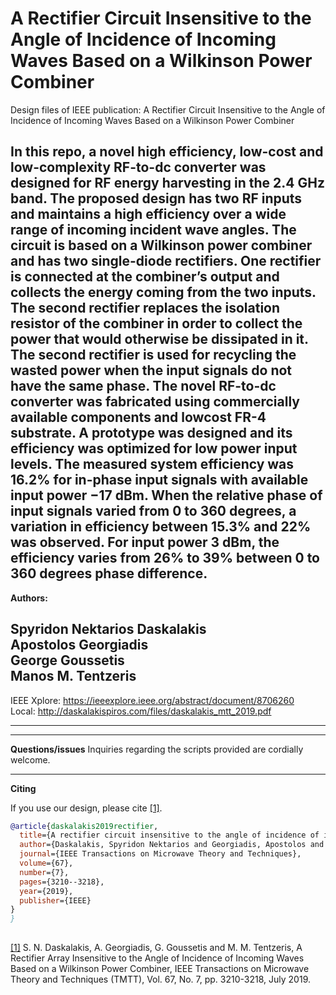 # A Rectifier Circuit Insensitive to the Angle of Incidence of Incoming Waves Based on a Wilkinson Power Combiner
Design files of IEEE publication: A Rectifier Circuit Insensitive to the Angle of
Incidence of Incoming Waves Based on a Wilkinson
Power Combiner


In this repo, a novel high efficiency, low-cost and
low-complexity RF-to-dc converter was designed for RF energy
harvesting in the 2.4 GHz band. The proposed design has two
RF inputs and maintains a high efficiency over a wide range
of incoming incident wave angles. The circuit is based on a
Wilkinson power combiner and has two single-diode rectifiers.
One rectifier is connected at the combiner’s output and collects
the energy coming from the two inputs. The second rectifier
replaces the isolation resistor of the combiner in order to collect
the power that would otherwise be dissipated in it. The second
rectifier is used for recycling the wasted power when the input
signals do not have the same phase. The novel RF-to-dc converter
was fabricated using commercially available components and lowcost FR-4 substrate. 
A prototype was designed and its efficiency
was optimized for low power input levels. The measured system
efficiency was 16.2% for in-phase input signals with available
input power −17 dBm. When the relative phase of input signals
varied from 0 to 360 degrees, a variation in efficiency between
15.3% and 22% was observed. For input power 3 dBm, the
efficiency varies from 26% to 39% between 0 to 360 degrees
phase difference.
---

**Authors:**

Spyridon Nektarios Daskalakis\
Apostolos Georgiadis\
George Goussetis\
Manos M. Tentzeris
---
IEEE Xplore: https://ieeexplore.ieee.org/abstract/document/8706260 \
Local: http://daskalakispiros.com/files/daskalakis_mtt_2019.pdf

---

---
**Questions/issues**
Inquiries regarding the scripts provided are cordially welcome.

---
**Citing**

If you use our design, please cite [[1]](https://ieeexplore.ieee.org/abstract/document/8706260/).

```bibtex
@article{daskalakis2019rectifier,
  title={A rectifier circuit insensitive to the angle of incidence of incoming waves based on a Wilkinson power combiner},
  author={Daskalakis, Spyridon Nektarios and Georgiadis, Apostolos and Goussetis, George and Tentzeris, Manos M},
  journal={IEEE Transactions on Microwave Theory and Techniques},
  volume={67},
  number={7},
  pages={3210--3218},
  year={2019},
  publisher={IEEE}
}
}
 
```


[[1]](https://ieeexplore.ieee.org/abstract/document/8706260/) S. N. Daskalakis, A. Georgiadis, G. Goussetis and M. M. Tentzeris, A Rectifier Array Insensitive to the Angle of Incidence of Incoming Waves Based on a Wilkinson Power Combiner, IEEE Transactions on Microwave Theory and Techniques (TMTT), Vol. 67, No. 7, pp. 3210-3218, July 2019.​​